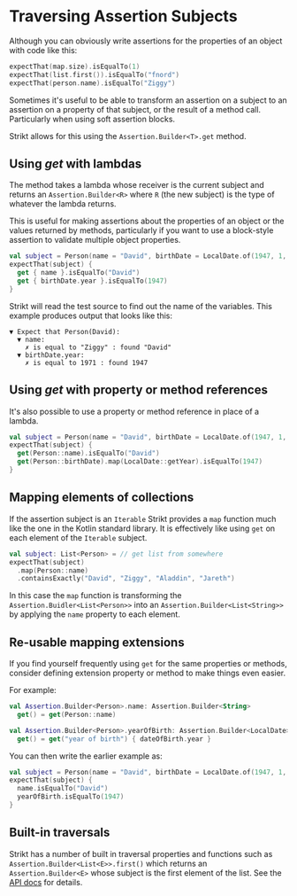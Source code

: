 ---
---

# Traversing Assertion Subjects

Although you can obviously write assertions for the properties of an object with code like this:

```kotlin
expectThat(map.size).isEqualTo(1)
expectThat(list.first()).isEqualTo("fnord")
expectThat(person.name).isEqualTo("Ziggy")
```

Sometimes it's useful to be able to transform an assertion on a subject to an assertion on a property of that subject, or the result of a method call.
Particularly when using soft assertion blocks.

Strikt allows for this using the `Assertion.Builder<T>.get` method.  

## Using _get_ with lambdas

The method takes a lambda whose receiver is the current subject and returns an `Assertion.Builder<R>` where `R` (the new subject) is the type of whatever the lambda returns.

This is useful for making assertions about the properties of an object or the values returned by methods, particularly if you want to use a block-style assertion to validate multiple object properties.

```kotlin
val subject = Person(name = "David", birthDate = LocalDate.of(1947, 1, 8))
expectThat(subject) {
  get { name }.isEqualTo("David")
  get { birthDate.year }.isEqualTo(1947)
}
```

Strikt will read the test source to find out the name of the variables.
This example produces output that looks like this:
```
▼ Expect that Person(David):
  ▼ name:
    ✗ is equal to "Ziggy" : found "David"
  ▼ birthDate.year:
    ✗ is equal to 1971 : found 1947
```

## Using _get_ with property or method references

It's also possible to use a property or method reference in place of a lambda. 

```kotlin
val subject = Person(name = "David", birthDate = LocalDate.of(1947, 1, 8))
expectThat(subject) {
  get(Person::name).isEqualTo("David")
  get(Person::birthDate).map(LocalDate::getYear).isEqualTo(1947)
}
```

## Mapping elements of collections

If the assertion subject is an `Iterable` Strikt provides a `map` function much like the one in the Kotlin standard library.
It is effectively like using `get` on each element of the `Iterable` subject.

```kotlin
val subject: List<Person> = // get list from somewhere
expectThat(subject)
  .map(Person::name)
  .containsExactly("David", "Ziggy", "Aladdin", "Jareth")
```

In this case the `map` function is transforming the `Assertion.Buidler<List<Person>>` into an `Assertion.Builder<List<String>>` by applying the `name` property to each element.

## Re-usable mapping extensions

If you find yourself frequently using `get` for the same properties or methods, consider defining extension property or method to make things even easier.

For example:

```kotlin
val Assertion.Builder<Person>.name: Assertion.Builder<String>
  get() = get(Person::name)

val Assertion.Builder<Person>.yearOfBirth: Assertion.Builder<LocalDate>
  get() = get("year of birth") { dateOfBirth.year }
```

You can then write the earlier example as:

```kotlin
val subject = Person(name = "David", birthDate = LocalDate.of(1947, 1, 8))
expectThat(subject) {
  name.isEqualTo("David")
  yearOfBirth.isEqualTo(1947)
}
```

## Built-in traversals

Strikt has a number of built in traversal properties and functions such as `Assertion.Builder<List<E>>.first()` which returns an `Assertion.Builder<E>` whose subject is the first element of the list.
See the [API docs](/api/strikt-core/strikt.api/-assertion/) for details.
